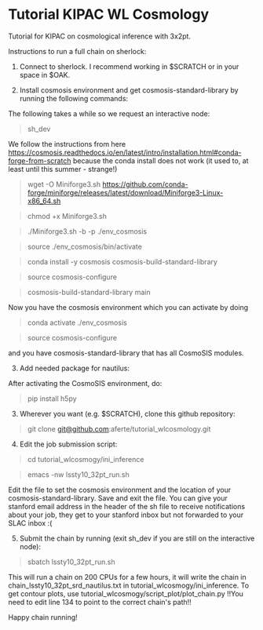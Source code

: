 # Tutorial KIPAC WL Cosmology

Tutorial for KIPAC on cosmological inference with 3x2pt. 

Instructions to run a full chain on sherlock:

1. Connect to sherlock. I recommend working in $SCRATCH or in your space in $OAK.

2. Install cosmosis environment and get cosmosis-standard-library by running the following commands:
   
The following takes a while so we request an interactive node:
> sh_dev

We follow the instructions from here https://cosmosis.readthedocs.io/en/latest/intro/installation.html#conda-forge-from-scratch because the conda install does not work (it used to, at least until this summer - strange!)


> wget -O Miniforge3.sh  https://github.com/conda-forge/miniforge/releases/latest/download/Miniforge3-Linux-x86_64.sh

> chmod +x Miniforge3.sh

> ./Miniforge3.sh -b -p ./env_cosmosis

> source ./env_cosmosis/bin/activate

> conda install -y cosmosis cosmosis-build-standard-library

> source cosmosis-configure

> cosmosis-build-standard-library main

Now you have the cosmosis environment which you can activate by doing
> conda activate ./env_cosmosis

> source cosmosis-configure

and you have cosmosis-standard-library that has all CosmoSIS modules.

3. Add needed package for nautilus:

After activating the CosmoSIS environment, do:
> pip install h5py 

3. Wherever you want (e.g. $SCRATCH), clone this github repository:
> git clone git@github.com:aferte/tutorial_wlcosmology.git

4. Edit the job submission script:
> cd tutorial_wlcosmogy/ini_inference

> emacs -nw lssty10_32pt_run.sh

Edit the file to set the cosmosis environment and the location of your cosmosis-standard-library.
Save and exit the file.
You can give your stanford email address in the header of the sh file to receive notifications about your job, they get to your stanford inbox but not forwarded to your SLAC inbox :(

5. Submit the chain by running (exit sh_dev if you are still on the interactive node):
> sbatch lssty10_32pt_run.sh

This will run a chain on 200 CPUs for a few hours, it will write the chain in chain_lssty10_32pt_srd_nautilus.txt in tutorial_wlcosmogy/ini_inference.
To get contour plots, use tutorial_wlcosmogy/script_plot/plot_chain.py !!You need to edit line 134 to point to the correct chain's path!!

Happy chain running!

 
